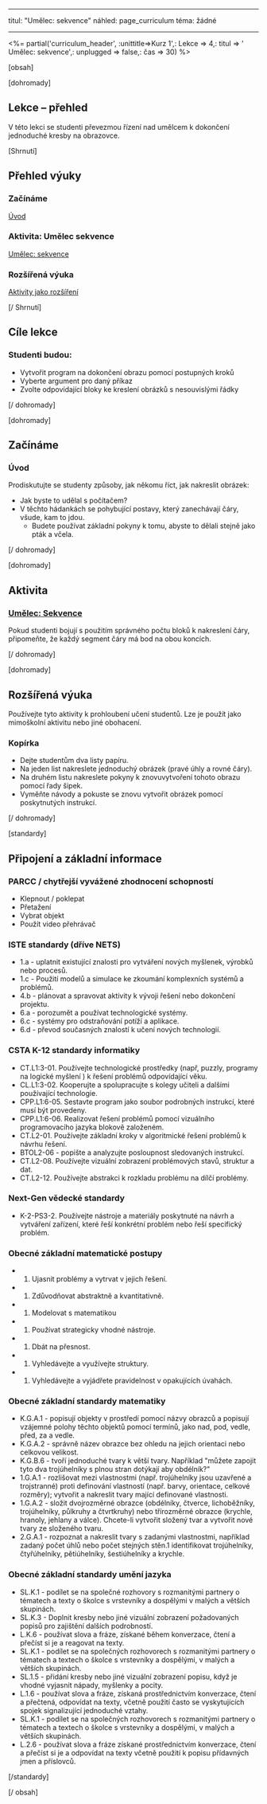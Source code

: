 * * *

titul: "Umělec: sekvence" náhled: page_curriculum téma: žádné

* * *

<%= partial('curriculum_header', :unittitle=>Kurz 1',: Lekce => 4,: titul => ' Umělec: sekvence',: unplugged => false,: čas => 30) %>

[obsah]

[dohromady]

## Lekce – přehled

V této lekci se studenti převezmou řízení nad umělcem k dokončení jednoduché kresby na obrazovce.

[Shrnutí]

## Přehled výuky

### **Začínáme**

[Úvod](#GetStarted)   


### **Aktivita: Umělec sekvence**

[Umělec: sekvence](#Activity)

### **Rozšířená výuka**

[Aktivity jako rozšíření](#Extended)

[/ Shrnutí]

## Cíle lekce

### Studenti budou:

  * Vytvořit program na dokončení obrazu pomocí postupných kroků
  * Vyberte argument pro daný příkaz
  * Zvolte odpovídající bloky ke kreslení obrázků s nesouvislými řádky

[/ dohromady]

[dohromady]

## Začínáme

### <a name="GetStarted"></a> Úvod

Prodiskutujte se studenty způsoby, jak někomu říct, jak nakreslit obrázek:

  * Jak byste to udělal s počítačem?
  * V těchto hádankách se pohybující postavy, který zanechávají čáry, všude, kam to jdou. 
      * Budete používat základní pokyny k tomu, abyste to dělali stejně jako pták a včela.

[/ dohromady]

[dohromady]

## Aktivita

### <a name="Activity"></a> [Umělec: Sekvence](http://learn.letron.vip/s/course1/stage/8/puzzle/1)

Pokud studenti bojují s použitím správného počtu bloků k nakreslení čáry, připomeňte, že každý segment čáry má bod na obou koncích.

[/ dohromady]

<!--(this is left in here as an example of how to include an image in Markdown)
![](binaryphoto.png) -->

[dohromady]

## Rozšířená výuka

<a name="Extended"></a>Používejte tyto aktivity k prohloubení učení studentů. Lze je použít jako mimoškolní aktivitu nebo jiné obohacení.

### Kopírka

  * Dejte studentům dva listy papíru.
  * Na jeden list nakreslete jednoduchý obrázek (pravé úhly a rovné čáry).
  * Na druhém listu nakreslete pokyny k znovuvytvoření tohoto obrazu pomocí řady šipek.
  * Vyměňte návody a pokuste se znovu vytvořit obrázek pomocí poskytnutých instrukcí.

[/ dohromady]

[standardy]

## Připojení a základní informace

### PARCC / chytřejší vyvážené zhodnocení schopností

  * Klepnout / poklepat
  * Přetažení
  * Vybrat objekt
  * Použít video přehrávač

### ISTE standardy (dříve NETS)

  * 1.a - uplatnit existující znalosti pro vytváření nových myšlenek, výrobků nebo procesů.
  * 1.c - Použití modelů a simulace ke zkoumání komplexních systémů a problémů.
  * 4.b - plánovat a spravovat aktivity k vývoji řešení nebo dokončení projektu.
  * 6.a - porozumět a používat technologické systémy.
  * 6.c - systémy pro odstraňování potíží a aplikace.
  * 6.d - převod současných znalostí k učení nových technologií. 

### CSTA K-12 standardy informatiky

  * CT.L1:3-01. Používejte technologické prostředky (např, puzzly, programy na logické myšlení ) k řešení problémů odpovídající věku.
  * CL.L1:3-02. Kooperujte a spolupracujte s kolegy učiteli a dalšími používající technologie.
  * CPP.L1:6-05. Sestavte program jako soubor podrobných instrukcí, které musí být provedeny.
  * CPP.L1:6-06. Realizovat řešení problémů pomocí vizuálního programovacího jazyka blokově založeném.
  * CT.L2-01. Používejte základní kroky v algoritmické řešení problémů k návrhu řešení.
  * BTOL2-06 - popište a analyzujte posloupnost sledovaných instrukcí.
  * CT.L2-08. Používejte vizuální zobrazení problémových stavů, struktur a dat.
  * CT.L2-12. Používejte abstrakci k rozkladu problému na dílčí problémy. 

### Next-Gen vědecké standardy

  * K-2-PS3-2. Používejte nástroje a materiály poskytnuté na návrh a vytváření zařízení, které řeší konkrétní problém nebo řeší specifický problém.

### Obecné základní matematické postupy

  *   1. Ujasnit problémy a vytrvat v jejich řešení.
  *   1. Zdůvodňovat abstraktně a kvantitativně.
  *   1. Modelovat s matematikou
  *   1. Používat strategicky vhodné nástroje.
  *   1. Dbát na přesnost.
  *   1. Vyhledávejte a využívejte struktury.
  *   1. Vyhledávejte a vyjádřete pravidelnost v opakujících úvahách.

### Obecné základní standardy matematiky

  * K.G.A.1 - popisují objekty v prostředí pomocí názvy obrazců a popisují vzájemné polohy těchto objektů pomocí termínů, jako nad, pod, vedle, před, za a vedle.
  * K.G.A.2 - správně název obrazce bez ohledu na jejich orientaci nebo celkovou velikost.
  * K.G.B.6 - tvoří jednoduché tvary k větší tvary. Například "můžete zapojit tyto dva trojúhelníky s plnou stran dotýkají aby obdélník?"
  * 1.G.A.1 - rozlišovat mezi vlastnostmi (např. trojúhelníky jsou uzavřené a trojstranné) proti definování vlastností (např. barvy, orientace, celkové rozměry); vytvořit a nakreslit tvary mající definované vlastnosti.
  * 1.G.A.2 - složit dvojrozměrné obrazce (obdélníky, čtverce, lichoběžníky, trojúhelníky, půlkruhy a čtvrtkruhy) nebo třírozměrné obrazce (krychle, hranoly, jehlany a válce). Chcete-li vytvořit složený tvar a vytvořit nové tvary ze složeného tvaru.
  * 2.G.A.1 - rozpoznat a nakreslit tvary s zadanými vlastnostmi, například zadaný počet úhlů nebo počet stejných stěn.1 identifikovat trojúhelníky, čtyřúhelníky, pětiúhelníky, šestiúhelníky a krychle.

### Obecné základní standardy umění jazyka

  * SL.K.1 - podílet se na společné rozhovory s rozmanitými partnery o tématech a texty o školce s vrstevníky a dospělými v malých a větších skupinách.
  * SL.K.3 - Doplnit kresby nebo jiné vizuální zobrazení požadovaných popisů pro zajištění dalších podrobností.
  * L.K.6 - používat slova a fráze, získané během konverzace, čtení a přečíst si je a reagovat na texty.
  * SL.K.1 - podílet se na společných rozhovorech s rozmanitými partnery o tématech a textech o školce s vrstevníky a dospělými, v malých a větších skupinách.
  * SL.1.5 - přidání kresby nebo jiné vizuální zobrazení popisu, když je vhodné vyjasnit nápady, myšlenky a pocity.
  * L.1.6 - používat slova a fráze, získaná prostřednictvím konverzace, čtení a přečtená, odpovídat na texty, včetně použití často se vyskytujících spojek signalizující jednoduché vztahy.
  * SL.K.1 - podílet se na společných rozhovorech s rozmanitými partnery o tématech a textech o školce s vrstevníky a dospělými, v malých a větších skupinách.
  * L.2.6 - používat slova a fráze získané prostřednictvím konverzace, čtení a přečíst si je a odpovídat na texty včetně použití k popisu přídavných jmen a příslovců.

[/standardy]

[/ obsah]

<link rel="stylesheet" type="text/css" href="../docs/morestyle.css" />